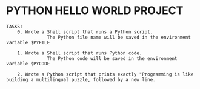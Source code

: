 # PYTHON HELLO WORLD PROJECT
	TASKS:
		0. Wrote a Shell script that runs a Python script.
                   The Python file name will be saved in the environment variable $PYFILE

		1. Wrote a Shell script that runs Python code.
                   The Python code will be saved in the environment variable $PYCODE
		
		2. Wrote a Python script that prints exactly "Programming is like building a multilingual puzzle, followed by a new line.
